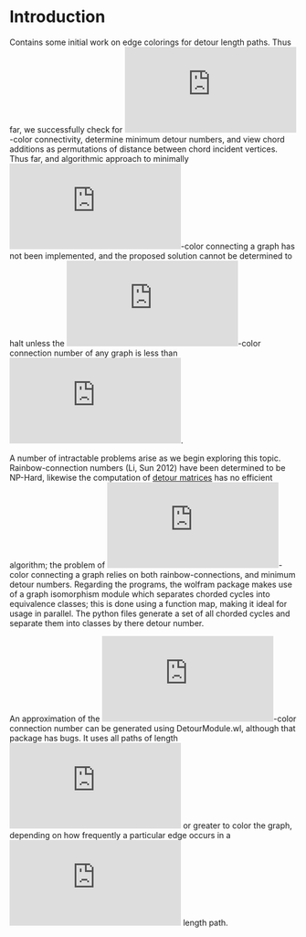 # Introduction
Contains some initial work on edge colorings for detour length paths. Thus far, we successfully check for ![](https://latex.codecogs.com/svg.latex?k)-color connectivity, determine minimum detour numbers, and view chord additions as permutations of distance between chord incident vertices. Thus far, and algorithmic approach to minimally ![](https://latex.codecogs.com/svg.latex?k)-color connecting a graph has not been implemented, and the proposed solution cannot be determined to halt unless the ![](https://latex.codecogs.com/svg.latex?k)-color connection number of any graph is less than ![](https://latex.codecogs.com/svg.latex?2k-1).

A number of intractable problems arise as we begin exploring this topic. Rainbow-connection numbers (Li, Sun 2012) have been determined to be NP-Hard, likewise the computation of [detour matrices](http://mathworld.wolfram.com/DetourMatrix.html) has no efficient algorithm; the problem of ![](https://latex.codecogs.com/svg.latex?k)-color connecting a graph relies on both rainbow-connections, and minimum detour numbers. Regarding the programs, the wolfram package makes use of a graph isomorphism module which separates chorded cycles into equivalence classes; this is done using a function map, making it ideal for usage in parallel. The python files generate a set of all chorded cycles and separate them into classes by there detour number.

An approximation of the ![](https://latex.codecogs.com/svg.latex?k)-color connection number can be generated using DetourModule.wl, although that package has bugs. It uses all paths of length ![](https://latex.codecogs.com/svg.latex?k) or greater to color the graph, depending on how frequently a particular edge occurs in a ![](https://latex.codecogs.com/svg.latex?k) length path.
